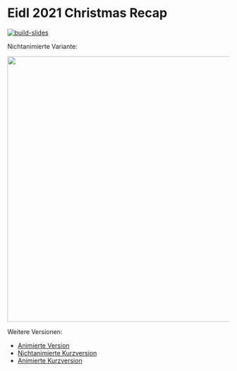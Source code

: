 # EidI 2021 Christmas Recap
[![build-slides](https://github.com/EagleoutIce/christmas-eidi-recap/actions/workflows/compile.yaml/badge.svg)](https://github.com/EagleoutIce/christmas-eidi-recap/actions/workflows/compile.yaml)

Nichtanimierte Variante:

[<img src="https://media.githubusercontent.com/media/EagleoutIce/christmas-eidi-recap/gh-pages/preview-01.png?raw=true" width="600"/>](https://media.githubusercontent.com/media/EagleoutIce/christmas-eidi-recap/gh-pages/noanim-christmas.pdf)

Weitere Versionen:

* [Animierte Version](https://media.githubusercontent.com/media/EagleoutIce/christmas-eidi-recap/gh-pages/christmas.pdf)
* [Nichtanimierte Kurzversion](https://media.githubusercontent.com/media/EagleoutIce/christmas-eidi-recap/gh-pages/short-noanim-christmas.pdf)
* [Animierte Kurzversion](https://media.githubusercontent.com/media/EagleoutIce/christmas-eidi-recap/gh-pages/short-christmas.pdf)

